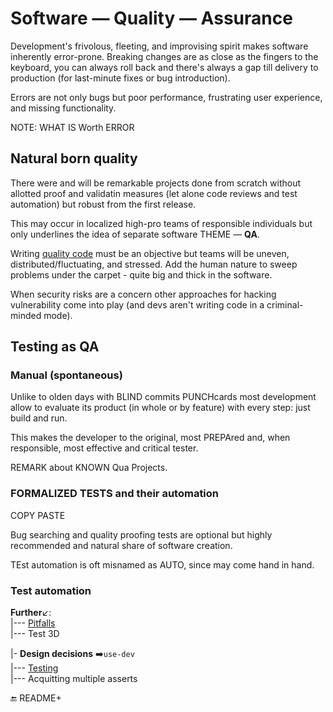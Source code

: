 # Software &mdash; Quality &mdash; Assurance

Development's frivolous, fleeting, and improvising spirit makes software inherently error-prone. Breaking changes are as close as the fingers to the keyboard, you can always roll back and there's always a gap till delivery to production (for last-minute fixes or bug introduction).

Errors are not only bugs but poor performance, frustrating user experience, and missing functionality.

NOTE: WHAT IS Worth ERROR

## Natural born quality

There were and will be remarkable projects done from scratch without allotted proof and validatin measures (let alone code reviews and test automation) but robust from the first release. 

This may occur in localized high-pro teams of responsible individuals but only underlines the idea of separate software THEME &mdash; __QA__.

Writing [quality code](README+/code-quality.md) must be an objective but teams will be uneven, distributed/fluctuating, and stressed. Add the human nature to sweep problems under the carpet - quite big and thick in the software.

When security risks are a concern other approaches for hacking vulnerability come into play (and devs aren't writing code in a criminal-minded mode).

## Testing as QA

### Manual (spontaneous)

Unlike to olden days with BLIND commits  PUNCHcards most development allow to evaluate its product (in whole or by feature) with every step: just build and run.

This makes the developer to the original, most PREPAred and, when responsible, most effective and critical tester.

REMARK about KNOWN Qua Projects.

### FORMALIZED TESTS and their automation 

COPY PASTE

Bug searching and quality proofing tests are optional but highly recommended and natural share of software creation. 

TEst automation is oft misnamed as AUTO, since may come hand in hand.

### Test automation

**Further**↙️:\
|--- [Pitfalls](README+/tests-pitfalls.md)\
|--- Test 3D

|- **Design decisions**&nbsp;➡️<code>use-dev</code>\
|--- [Testing](https://github.com/Kyriosity/use-dev/blob/main/README+/decisions/README+/testing)\
|--- Acquitting multiple asserts

:end: README+
